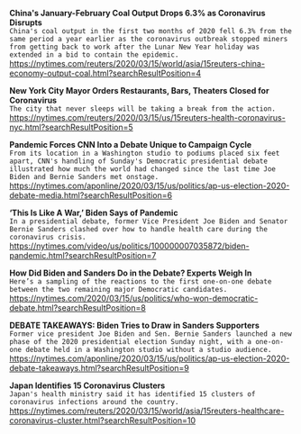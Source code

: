 **China's January-February Coal Output Drops 6.3% as Coronavirus Disrupts**\
`China's coal output in the first two months of 2020 fell 6.3% from the same period a year earlier as the coronavirus outbreak stopped miners from getting back to work after the Lunar New Year holiday was extended in a bid to contain the epidemic.`\
https://nytimes.com/reuters/2020/03/15/world/asia/15reuters-china-economy-output-coal.html?searchResultPosition=4

**New York City Mayor Orders Restaurants, Bars, Theaters Closed for Coronavirus**\
`The city that never sleeps will be taking a break from the action. `\
https://nytimes.com/reuters/2020/03/15/us/15reuters-health-coronavirus-nyc.html?searchResultPosition=5

**Pandemic Forces CNN Into a Debate Unique to Campaign Cycle**\
`From its location in a Washington studio to podiums placed six feet apart, CNN's handling of Sunday's Democratic presidential debate illustrated how much the world had changed since the last time Joe Biden and Bernie Sanders met onstage.`\
https://nytimes.com/aponline/2020/03/15/us/politics/ap-us-election-2020-debate-media.html?searchResultPosition=6

**‘This Is Like A War,’ Biden Says of Pandemic**\
`In a presidential debate, former Vice President Joe Biden and Senator Bernie Sanders clashed over how to handle health care during the coronavirus crisis.`\
https://nytimes.com/video/us/politics/100000007035872/biden-pandemic.html?searchResultPosition=7

**How Did Biden and Sanders Do in the Debate? Experts Weigh In**\
`Here’s a sampling of the reactions to the first one-on-one debate between the two remaining major Democratic candidates.`\
https://nytimes.com/2020/03/15/us/politics/who-won-democratic-debate.html?searchResultPosition=8

**DEBATE TAKEAWAYS: Biden Tries to Draw in Sanders Supporters**\
`Former vice president Joe Biden and Sen. Bernie Sanders launched a new phase of the 2020 presidential election Sunday night, with a one-on-one debate held in a Washington studio without a studio audience. `\
https://nytimes.com/aponline/2020/03/15/us/politics/ap-us-election-2020-debate-takeaways.html?searchResultPosition=9

**Japan Identifies 15 Coronavirus Clusters**\
`Japan's health ministry said it has identified 15 clusters of coronavirus infections around the country.`\
https://nytimes.com/reuters/2020/03/15/world/asia/15reuters-healthcare-coronavirus-cluster.html?searchResultPosition=10

